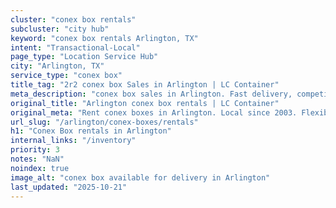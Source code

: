 ```yaml
---
cluster: "conex box rentals"
subcluster: "city hub"
keyword: "conex box rentals Arlington, TX"
intent: "Transactional-Local"
page_type: "Location Service Hub"
city: "Arlington, TX"
service_type: "conex box"
title_tag: "2r2 conex box Sales in Arlington | LC Container"
meta_description: "conex box sales in Arlington. Fast delivery, competitive pricing. Serving conex boxes area. Quote ID: FXO. Call (214) 524-4168 for your free quote today."
original_title: "Arlington conex box rentals | LC Container"
original_meta: "Rent conex boxes in Arlington. Local since 2003. Flexible rental terms. Same-week delivery available. Get your free quote — call (214) 524-4168 today."
url_slug: "/arlington/conex-boxes/rentals"
h1: "Conex Box rentals in Arlington"
internal_links: "/inventory"
priority: 3
notes: "NaN"
noindex: true
image_alt: "conex box available for delivery in Arlington"
last_updated: "2025-10-21"
---
```


<!-- TODO: Add unique city/inventory copy, images, and internal links here. -->
